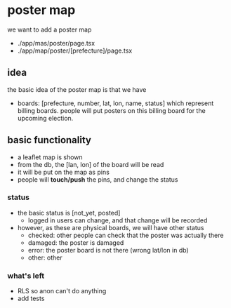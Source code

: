 # poster map
we want to add a poster map
- ./app/mas/poster/page.tsx
- ./app/map/poster/[prefecture]/page.tsx

## idea
the basic idea of the poster map is that we have
- boards: [prefecture, number, lat, lon, name, status]
which represent billing boards. people will put posters on this billing board for the upcoming election.

## basic functionality
- a leaflet map is shown
- from the db, the [lan, lon] of the board will be read
- it will be put on the map as pins
- people will **touch/push** the pins, and change the status

### status
- the basic status is [not_yet, posted]
    - logged in users can change, and that change will be recorded
- however, as these are physical boards, we will have other status
    - checked: other people can check that the poster was actually there
    - damaged: the poster is damaged
    - error: the poster board is not there (wrong lat/lon in db)
    - other: other

### what's left
- RLS so anon can't do anything
- add tests
